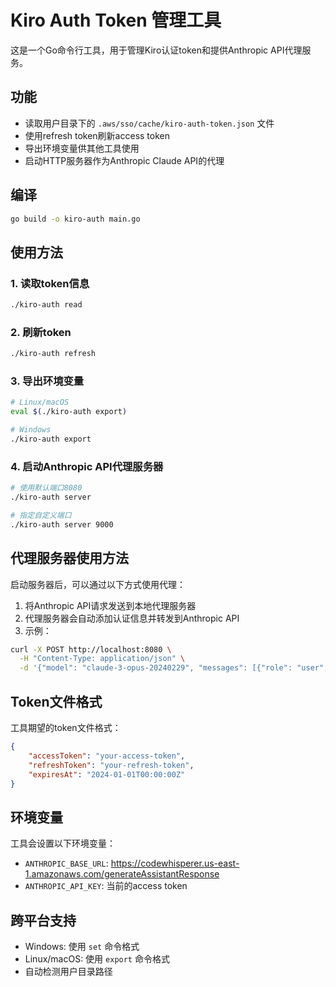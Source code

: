 # Kiro Auth Token 管理工具

这是一个Go命令行工具，用于管理Kiro认证token和提供Anthropic API代理服务。

## 功能

-   读取用户目录下的 `.aws/sso/cache/kiro-auth-token.json` 文件
-   使用refresh token刷新access token
-   导出环境变量供其他工具使用
-   启动HTTP服务器作为Anthropic Claude API的代理

## 编译

```bash
go build -o kiro-auth main.go
```

## 使用方法

### 1. 读取token信息

```bash
./kiro-auth read
```

### 2. 刷新token

```bash
./kiro-auth refresh
```

### 3. 导出环境变量

```bash
# Linux/macOS
eval $(./kiro-auth export)

# Windows
./kiro-auth export
```

### 4. 启动Anthropic API代理服务器

```bash
# 使用默认端口8080
./kiro-auth server

# 指定自定义端口
./kiro-auth server 9000
```

## 代理服务器使用方法

启动服务器后，可以通过以下方式使用代理：

1. 将Anthropic API请求发送到本地代理服务器
2. 代理服务器会自动添加认证信息并转发到Anthropic API
3. 示例：

```bash
curl -X POST http://localhost:8080 \
  -H "Content-Type: application/json" \
  -d '{"model": "claude-3-opus-20240229", "messages": [{"role": "user", "content": "Hello"}]}'
```

## Token文件格式

工具期望的token文件格式：

```json
{
    "accessToken": "your-access-token",
    "refreshToken": "your-refresh-token",
    "expiresAt": "2024-01-01T00:00:00Z"
}
```

## 环境变量

工具会设置以下环境变量：

-   `ANTHROPIC_BASE_URL`: https://codewhisperer.us-east-1.amazonaws.com/generateAssistantResponse
-   `ANTHROPIC_API_KEY`: 当前的access token

## 跨平台支持

-   Windows: 使用 `set` 命令格式
-   Linux/macOS: 使用 `export` 命令格式
-   自动检测用户目录路径
